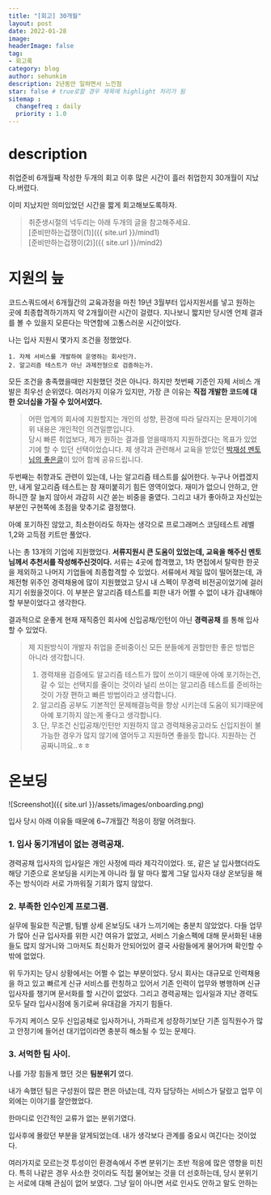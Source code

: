 ```yaml
---
title: "[회고] 30개월"
layout: post
date: 2022-01-28
image:
headerImage: false
tag:
- 회고록
category: blog
author: sehunkim
description: 2년동안 일하면서 느낀점
star: false # true로할 경우 제목에 highlight 처리가 됨
sitemap :
  changefreq : daily
  priority : 1.0
---
```


# description
취업준비 6개월째 작성한 두개의 회고 이후 많은 시간이 흘러 취업한지 30개월이 지났다.버렸다.  

이미 지났지만 의미있었던 시간을 짧게 회고해보도록하자.
> 취준생시절의 넉두리는 아래 두개의 글을 참고해주세요.  
> [준비만하는겁쟁이(1)]({{ site.url }}/mind1)  
> [준비만하는겁쟁이(2)]({{ site.url }}/mind2)



# 지원의 늪
코드스쿼드에서 6개월간의 교육과정을 마친 19년 3월부터 입사지원서를 넣고 원하는 곳에 최종합격하기까지 약 2개월이란 시간이 걸렸다. 지나보니 짧지만 당시엔 언제 결과를 볼 수 있을지 모른다는 막연함에 고통스러운 시간이었다.

나는 입사 지원시 몇가지 조건을 정했었다.
```
1. 자체 서비스를 개발하여 운영하는 회사인가.
2. 알고리즘 테스트가 아닌 과제전형으로 검증하는가.
```

모든 조건을 충족했을때만 지원했던 것은 아니다. 하지만 첫번째 기준인 자체 서비스 개발은 최우선 순위였다.
여러가지 이유가 있지만, 가장 큰 이유는 __직접 개발한 코드에 대한 오너십을 가질 수 있어서였다.__
> 어떤 업계의 회사에 지원할지는 개인의 성향, 환경에 따라 달라지는 문제이기에 위 내용은 개인적인 의견일뿐입니다.  
> 당시 빠른 취업보다, 제가 원하는 결과를 얻을때까지 지원하겠다는 목표가 있었기에 할 수 있던 선택이었습니다.
> 제 생각과 관련해서 교육을 받았던 [박재성 멘토님의 좋은글](https://brunch.co.kr/@javajigi/4)이 있어 함께 공유드립니다.


두번째는 취향과도 관련이 있는데, 나는 알고리즘 테스트를 싫어한다. 누구나 어렵겠지만, 내게 알고리즘 테스트는 참 재미붙히기 힘든 영역이었다. 재미가 없으니 안하고, 안하니깐 잘 늘지 않아서 과감히 시간 쏟는 비중을 줄였다. 그리고 내가 좋아하고 자신있는 부분인 구현쪽에 초점을 맞추기로 결정했다.  

아예 포기하진 않았고, 최소한이라도 하자는 생각으로 프로그래머스 코딩테스트 레벨 1,2와 고득점 키트만 풀었다.

나는 총 13개의 기업에 지원했었다. __서류지원시 큰 도움이 있었는데, 교육을 해주신 멘토님께서 추천서를 작성해주신것이다.__ 서류는 4곳에 합격했고, 1차 면접에서 탈락한 한곳을 제외하고 나머지 기업들에 최종합격할 수 있었다.
서류에서 제일 많이 떨어졌는데, 과제전형 위주인 경력채용에 많이 지원했었고 당시 내 스펙이 무경력 비전공이었기에 걸러지기 쉬웠을것이다. 이 부분은 알고리즘 테스트를 피한 내가 어쩔 수 없이 내가 감내해야할 부분이었다고 생각한다.

결과적으로 운좋게 현재 재직중인 회사에 신입공채/인턴이 아닌 __경력공채__ 를 통해 입사할 수 있었다.

> 제 지원방식이 개발자 취업을 준비중이신 모든 분들에게 권할만한 좋은 방법은 아니라 생각합니다.
> 1. 경력채용 검증에도 알고리즘 테스트가 많이 쓰이기 때문에 아예 포기하는건, 갈 수 있는 선택지를 줄이는 것이라 널리 쓰이는 알고리즘 테스트를 준비하는 것이 가장 편하고 빠른 방법이라고 생각합니다.  
> 2. 알고리즘 공부도 기본적인 문제해결능력을 향상 시키는데 도움이 되기때문에 아예 포기하지 않는게 좋다고 생각합니다.
> 3. 단, 무조건 신입공채/인턴만 지원하지 않고 경력채용공고라도 신입지원이 불가능한 경우가 많지 않기에 열어두고 지원하면 좋을듯 합니다. 지원하는 건 공짜니까요..ㅎㅎ


# 온보딩
![Screenshot]({{ site.url }}/assets/images/onboarding.png)

입사 당시 아래 이유들 때문에 6~7개월간 적응이 정말 어려웠다.

### 1. 입사 동기개념이 없는 경력공채.
경력공채 입사자의 입사일은 개인 사정에 따라 제각각이었다. 또, 같은 날 입사했더라도 해당 기준으로 온보딩을 시키는게 아니라 월 말 마다 짧게 그달 입사자 대상 온보딩을 해주는 방식이라 서로 가까워질 기회가 많지 않았다.


### 2. 부족한 인수인계 프로그램.
실무에 필요한 직군별, 팀별 상세 온보딩도 내가 느끼기에는 충분치 않았었다. 다들 업무가 많아 신규 입사자를 위한 시간 여유가 없었고, 서비스 기술스펙에 대해 문서화된 내용들도 많지 않거니와 그마저도 최신화가 안되어있어 결국 사람들에게 물어가며 확인할 수 밖에 없었다.


위 두가지는 당시 상황에서는 어쩔 수 없는 부분이었다. 당시 회사는 대규모로 인력채용을 하고 있고 빠르게 신규 서비스를 런칭하고 있어서 기존 인력이 업무와 병행하며 신규 입사자를 챙기며 문서화를 할 시간이 없었다.
그리고 경력공채는 입사일과 지난 경력도 모두 달라 입사시점에 동기로써 유대감을 가지기 힘들다.

두가지 케이스 모두 신입공채로 입사하거나, 가파르게 성장하기보단 기존 임직원수가 많고 안정기에 들어선 대기업이라면 충분히 해소될 수 있는 문제다.

### 3. 서먹한 팀 사이.
나를 가장 힘들게 했던 것은 __팀분위기__ 였다.


내가 속했던 팀은 구성원이 많은 편은 아녔는데, 각자 담당하는 서비스가 달랐고 업무 이외에는 이야기를 잘안했었다.

한마디로 인간적인 교류가 없는 분위기였다.

입사후에 몰랐던 부분을 알게되었는데. 내가 생각보다 관계를 중요시 여긴다는 것이었다.

여러가지로 모르는것 투성이인 환경속에서 주변 분위기는 초반 적응에 많은 영향을 미친다. 특히 나같은 경우 사소한 것이라도 직접 물어보는 것을 더 선호하는데, 당시 분위기는 서로에 대해 관심이 없어 보였다. 그냥 일이 아니면 서로 인사도 안하고 말도 안하는
